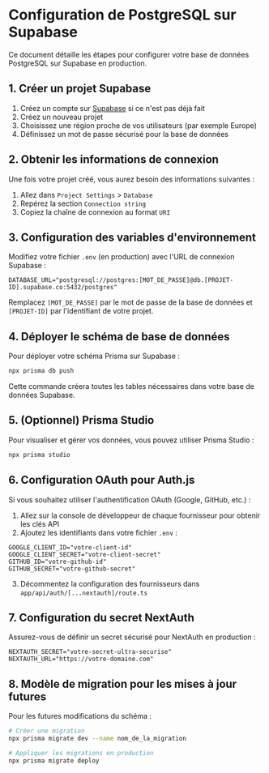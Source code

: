 # Configuration de PostgreSQL sur Supabase

Ce document détaille les étapes pour configurer votre base de données PostgreSQL sur Supabase en production.

## 1. Créer un projet Supabase

1. Créez un compte sur [Supabase](https://supabase.com/) si ce n'est pas déjà fait
2. Créez un nouveau projet
3. Choisissez une région proche de vos utilisateurs (par exemple Europe)
4. Définissez un mot de passe sécurisé pour la base de données

## 2. Obtenir les informations de connexion

Une fois votre projet créé, vous aurez besoin des informations suivantes :

1. Allez dans `Project Settings` > `Database`
2. Repérez la section `Connection string`
3. Copiez la chaîne de connexion au format `URI`

## 3. Configuration des variables d'environnement

Modifiez votre fichier `.env` (en production) avec l'URL de connexion Supabase :

```
DATABASE_URL="postgresql://postgres:[MOT_DE_PASSE]@db.[PROJET-ID].supabase.co:5432/postgres"
```

Remplacez `[MOT_DE_PASSE]` par le mot de passe de la base de données et `[PROJET-ID]` par l'identifiant de votre projet.

## 4. Déployer le schéma de base de données

Pour déployer votre schéma Prisma sur Supabase :

```bash
npx prisma db push
```

Cette commande créera toutes les tables nécessaires dans votre base de données Supabase.

## 5. (Optionnel) Prisma Studio

Pour visualiser et gérer vos données, vous pouvez utiliser Prisma Studio :

```bash
npx prisma studio
```

## 6. Configuration OAuth pour Auth.js

Si vous souhaitez utiliser l'authentification OAuth (Google, GitHub, etc.) :

1. Allez sur la console de développeur de chaque fournisseur pour obtenir les clés API
2. Ajoutez les identifiants dans votre fichier `.env` :

```
GOOGLE_CLIENT_ID="votre-client-id"
GOOGLE_CLIENT_SECRET="votre-client-secret"
GITHUB_ID="votre-github-id"
GITHUB_SECRET="votre-github-secret"
```

3. Décommentez la configuration des fournisseurs dans `app/api/auth/[...nextauth]/route.ts`

## 7. Configuration du secret NextAuth

Assurez-vous de définir un secret sécurisé pour NextAuth en production :

```
NEXTAUTH_SECRET="votre-secret-ultra-securise"
NEXTAUTH_URL="https://votre-domaine.com"
```

## 8. Modèle de migration pour les mises à jour futures

Pour les futures modifications du schéma :

```bash
# Créer une migration
npx prisma migrate dev --name nom_de_la_migration

# Appliquer les migrations en production
npx prisma migrate deploy
``` 
